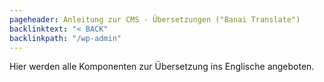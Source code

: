 ```yaml
---
pageheader: Anleitung zur CMS - Übersetzungen ("Banai Translate")
backlinktext: "< BACK"
backlinkpath: "/wp-admin"
---
```


Hier werden alle Komponenten zur Übersetzung ins Englische angeboten.

